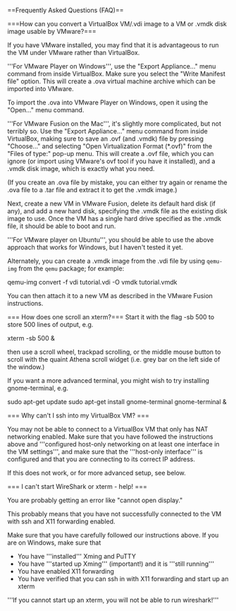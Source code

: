 ==Frequently Asked Questions (FAQ)==

===How can you convert a VirtualBox VM/.vdi image to a VM or .vmdk disk image usable by VMware?===

If you have VMware installed, you may find that it is advantageous to run the VM under VMware rather than VirtualBox.

'''For VMware Player on Windows''', use the "Export Appliance..." menu command from inside VirtualBox. Make sure you select the "Write Manifest file" option. This will create a .ova virtual machine archive which can be imported into VMware.

To import the .ova into VMware Player on Windows, open it using the "Open..." menu command.

'''For VMware Fusion on the Mac''', it's slightly more complicated, but not terribly so. Use the "Export Appliance..." menu command from inside VirtualBox, making sure to save an .ovf (and .vmdk) file by pressing "Choose..." and selecting "Open Virtualization Format (*.ovf)" from the "Files of type:" pop-up menu. This will create a .ovf file, which you can ignore (or import using VMware's ovf tool if you have it installed), and a .vmdk disk image, which is exactly what you need.

(If you create an .ova file by mistake, you can either try again or rename the .ova file to a .tar file and extract it to get the .vmdk image.)

Next, create a new VM in VMware Fusion, delete its default hard disk (if any), and add a new hard disk, specifying the .vmdk file as the existing disk image to use. Once the VM has a single hard drive specified as the .vmdk file, it should be able to boot and run.

'''For VMware player on Ubuntu''', you should be able to use the above approach that works for Windows, but I haven't tested it yet.

Alternately, you can create a .vmdk image from the .vdi file by using <code>qemu-img</code> from the <code>qemu</code> package; for example:

 qemu-img convert -f vdi tutorial.vdi -O vmdk tutorial.vmdk

You can then attach it to a new VM as described in the VMware Fusion instructions.

=== How does one scroll an xterm?===
Start it with the flag -sb 500 to store 500 lines of output, e.g.

 xterm -sb 500 &

then use a scroll wheel, trackpad scrolling, or the middle mouse button to scroll with the quaint Athena scroll widget (i.e. grey bar on the left side of the window.)

If you want a more advanced terminal, you might wish to try installing gnome-terminal, e.g.

 sudo apt-get update
 sudo apt-get install gnome-terminal
 gnome-terminal &

=== Why can't I ssh into my VirtualBox VM? ===

You may not be able to connect to a VirtualBox VM that only has NAT networking enabled. Make sure that you have followed the instructions above and '''configured host-only networking on at least one interface in the VM settings''', and make sure that the '''host-only interface''' is configured and that you are connecting to its correct IP address.

If this does not work, or for more advanced setup, see below.

=== I can't start WireShark or xterm - help! ===

You are probably getting an error like "cannot open display."

This probably means that you have not successfully connected to the VM with ssh and X11 forwarding enabled.

Make sure that you have carefully followed our instructions above. If you are on Windows, make sure that

* You have '''installed''' Xming and PuTTY
* You have '''started up Xming''' (important!) and it is '''still running'''
* You have enabled X11 forwarding
* You have verified that you can ssh in with X11 forwarding and start up an xterm

'''If you cannot start up an xterm, you will not be able to run wireshark!'''
